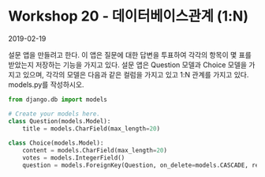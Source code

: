 # Workshop 20 - 데이터베이스관계 (1:N)

2019-02-19



설문 앱을 만들려고 한다. 이 앱은 질문에 대한 답변을 투표하여 각각의 항목이 몇 표를 받았는지 저장하는 기능을 가지고 있다. 설문 앱은 Question 모델과 Choice 모델을 가지고 있으며, 각각의 모델은 다음과 같은 컬럼을 가지고 있고 1:N 관계를 가지고 있다. models.py를 작성하시오.

```python
from django.db import models

# Create your models here.
class Question(models.Model):
    title = models.CharField(max_length=20)
        
class Choice(models.Model):
    content = models.CharField(max_length=20)
    votes = models.IntegerField()
    question = models.ForeignKey(Question, on_delete=models.CASCADE, related_name="choices")
```



 